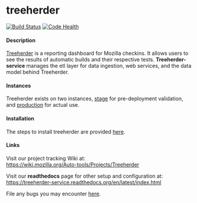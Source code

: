 treeherder
==================
[![Build Status](https://travis-ci.org/mozilla/treeherder.png?branch=master)](https://travis-ci.org/mozilla/treeherder)
[![Code Health](https://landscape.io/github/mozilla/treeherder/master/landscape.png)](https://landscape.io/github/mozilla/treeherder/master)


#### Description
[Treeherder](https://treeherder.mozilla.org) is a reporting dashboard for Mozilla checkins. It allows users to see the results of automatic builds and their respective tests. **Treeherder-service** manages the etl layer for data ingestion, web services, and the data model behind Treeherder.


#### Instances
Treeherder exists on two instances, [stage](https://treeherder.allizom.org) for pre-deployment validation, and [production](https://treeherder.mozilla.org) for actual use.


#### Installation
The steps to install treeherder are provided [here](https://treeherder-service.readthedocs.org/en/latest/installation.html).


#### Links

Visit our project tracking Wiki at:  
https://wiki.mozilla.org/Auto-tools/Projects/Treeherder

Visit our **readthedocs** page for other setup and configuration at:  
https://treeherder-service.readthedocs.org/en/latest/index.html

File any bugs you may encounter [here](https://bugzilla.mozilla.org/enter_bug.cgi?product=Tree+Management&component=Treeherder).
